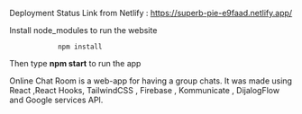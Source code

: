 Deployment Status Link from Netlify : 
https://superb-pie-e9faad.netlify.app/

Install node_modules to run the website 

                npm install
                
Then type **npm start** to run the app

Online Chat Room is a web-app for having a group chats. It was made using React ,React Hooks, TailwindCSS , Firebase , Kommunicate , DijalogFlow and Google services API.
